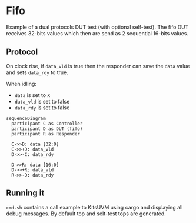 # Fifo

Example of a dual protocols DUT test (with optional self-test).
The fifo DUT receives 32-bits values which then are send as 2 sequential 16-bits values.

## Protocol

On clock rise, if `data_vld` is true then the responder can save the `data` value and sets `data_rdy` to true.

When idling:
- `data` is set to `X`
- `data_vld` is set to false
- `data_rdy` is set to false

```mermaid
sequenceDiagram
  participant C as Controller
  participant D as DUT (fifo)
  participant R as Responder

  C->>D: data [32:0]
  C->>+D: data_vld
  D->>-C: data_rdy

  D->>R: data [16:0]
  D->>+R: data_vld
  R->>-D: data_rdy
```

## Running it

`cmd.sh` contains a call example to KitsUVM using cargo and displaying all debug messages.
By default top and selt-test tops are generated.
